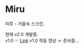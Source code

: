 # Miru
미루 - 거울속 스크린.  

현재 v2.0 개발중.  
v1.0 ☞ [Link](https://github.com/pid011/Miru/releases/tag/v1.0)
v1.0 작동 영상 ☞ 준비중...